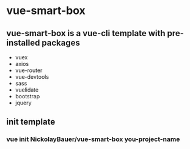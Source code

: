 # vue-smart-box

## vue-smart-box is a vue-cli template with pre-installed packages

+ vuex
+ axios
+ vue-router
+ vue-devtools
+ sass
+ vuelidate
+ bootstrap
+ jquery

## init template

### vue init NickolayBauer/vue-smart-box you-project-name
